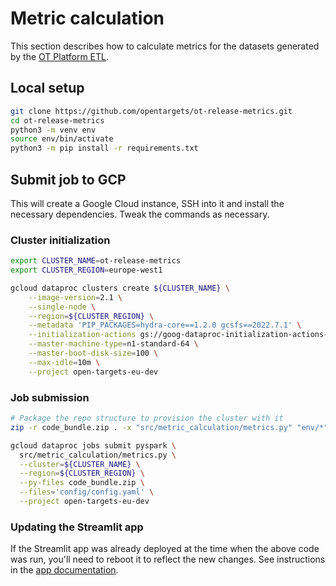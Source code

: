 # Metric calculation
This section describes how to calculate metrics for the datasets generated by the [OT Platform ETL](https://github.com/opentargets/platform-etl-backend).
## Local setup
  
```bash
git clone https://github.com/opentargets/ot-release-metrics.git
cd ot-release-metrics
python3 -m venv env
source env/bin/activate
python3 -m pip install -r requirements.txt
```

## Submit job to GCP
This will create a Google Cloud instance, SSH into it and install the necessary dependencies. Tweak the commands as necessary.

### Cluster initialization
```bash
export CLUSTER_NAME=ot-release-metrics
export CLUSTER_REGION=europe-west1

gcloud dataproc clusters create ${CLUSTER_NAME} \
    --image-version=2.1 \
    --single-node \
    --region=${CLUSTER_REGION} \
    --metadata 'PIP_PACKAGES=hydra-core==1.2.0 gcsfs==2022.7.1' \
    --initialization-actions gs://goog-dataproc-initialization-actions-europe-west1/python/pip-install.sh                                                  \
    --master-machine-type=n1-standard-64 \
    --master-boot-disk-size=100 \
    --max-idle=10m \
    --project open-targets-eu-dev
```

### Job submission
```bash
# Package the repo structure to provision the cluster with it
zip -r code_bundle.zip . -x "src/metric_calculation/metrics.py" "env/*" "src/assets/*" ".git/*" "outputs/*" "docs/*"

gcloud dataproc jobs submit pyspark \
  src/metric_calculation/metrics.py \
  --cluster=${CLUSTER_NAME} \
  --region=${CLUSTER_REGION} \
  --py-files code_bundle.zip \
  --files='config/config.yaml' \
  --project open-targets-eu-dev
```

### Updating the Streamlit app
If the Streamlit app was already deployed at the time when the above code was run, you'll need to reboot it to reflect the new changes. See instructions in the [app documentation](metric-visualisation.md#rebooting-the-app).
